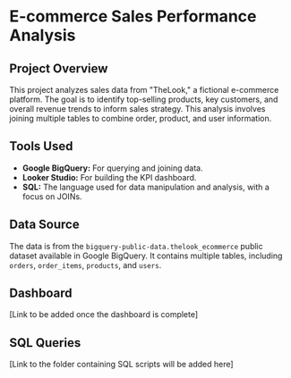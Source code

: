 # E-commerce Sales Performance Analysis

## Project Overview
This project analyzes sales data from "TheLook," a fictional e-commerce platform. The goal is to identify top-selling products, key customers, and overall revenue trends to inform sales strategy. This analysis involves joining multiple tables to combine order, product, and user information.

## Tools Used
- **Google BigQuery:** For querying and joining data.
- **Looker Studio:** For building the KPI dashboard.
- **SQL:** The language used for data manipulation and analysis, with a focus on JOINs.

## Data Source
The data is from the `bigquery-public-data.thelook_ecommerce` public dataset available in Google BigQuery. It contains multiple tables, including `orders`, `order_items`, `products`, and `users`.

## Dashboard
[Link to be added once the dashboard is complete]

## SQL Queries
[Link to the folder containing SQL scripts will be added here]
